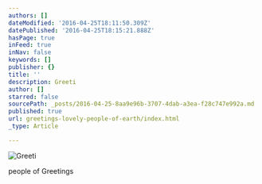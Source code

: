 ```yaml
---
authors: []
dateModified: '2016-04-25T18:11:50.309Z'
datePublished: '2016-04-25T18:15:21.888Z'
hasPage: true
inFeed: true
inNav: false
keywords: []
publisher: {}
title: ''
description: Greeti
author: []
starred: false
sourcePath: _posts/2016-04-25-8aa9e96b-3707-4dab-a3ea-f28c747e992a.md
published: true
url: greetings-lovely-people-of-earth/index.html
_type: Article

---
```

![Greeti](https://s3-us-west-2.amazonaws.com/the-grid-img/p/ec1cff32f7d5faeced0a54cdacce15537a3abb71.jpg)

people of Greetings